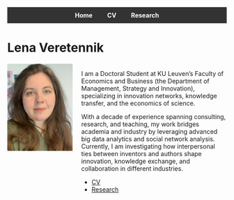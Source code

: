 <nav style="background-color: #333; padding: 10px; text-align: center;">
  <a href="index.md" style="color: white; text-decoration: none; margin: 0 15px; font-weight: bold;">Home</a>
  <a href="cv" style="color: white; text-decoration: none; margin: 0 15px; font-weight: bold;">CV</a>
  <a href="research.md" style="color: white; text-decoration: none; margin: 0 15px; font-weight: bold;">Research</a>
</nav>

# Lena Veretennik

<div style="display: flex; align-items: flex-start; margin-top: 20px;">
  <img src="./photo_cv.jpg" alt="Lena Veretennik" style="width: 150px; height: auto; margin-right: 20px;">
  <div>
    <p>
      I am a Doctoral Student at KU Leuven’s Faculty of Economics and Business (the Department of Management, Strategy and Innovation), specializing in innovation networks, knowledge transfer, and the economics of science.
    </p>
    <p>
      With a decade of experience spanning consulting, research, and teaching, my work bridges academia and industry by leveraging advanced big data analytics and social network analysis. Currently, I am investigating how interpersonal ties between inventors and authors shape innovation, knowledge exchange, and collaboration in different industries.
    </p>
    <ul>
      <li><a href="./cv_veretennik_2024.pdf">CV</a></li>
      <li><a href="./research.md">Research</a></li>
    </ul>
  </div>
</div>
